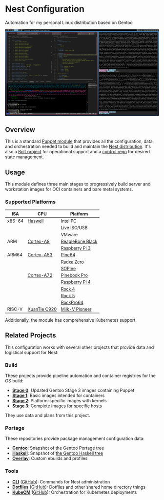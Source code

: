 # Nest Configuration

Automation for my personal Linux distribution based on Gentoo

![Nest Screenshot](.screenshot.png)

## Overview

This is a standard [Puppet module](https://www.puppet.com/docs/puppet/latest/modules_fundamentals.html) that provides all the configuration, data, and orchestration needed to build and maintain the [Nest distribution](https://james.tl/projects/nest/). It's also a [Bolt project](https://www.puppet.com/docs/bolt/latest/projects.html) for operational support and a [control repo](https://www.puppet.com/docs/pe/latest/control_repo.html) for desired state management.

## Usage

This module defines three main stages to progressively build server and workstation images for OCI containers and bare metal systems.

### Supported Platforms

| ISA    | CPU                                                                      | Platform                                                                       |
|--------|--------------------------------------------------------------------------|--------------------------------------------------------------------------------|
| x86-64 | [Haswell](https://en.wikipedia.org/wiki/Haswell_(microarchitecture))     | Intel PC                                                                       |
|        |                                                                          | Live ISO/USB                                                                   |
|        |                                                                          | VMware                                                                         |
| ARM    | [Cortex-A8](https://en.wikipedia.org/wiki/ARM_Cortex-A8)                 | [BeagleBone Black](https://beagleboard.org/black)                              |
|        |                                                                          | [Raspberry Pi 3](https://www.raspberrypi.com/products/raspberry-pi-3-model-b/) |
| ARM64  | [Cortex-A53](https://en.wikipedia.org/wiki/ARM_Cortex-A53)               | [Pine64](https://www.pine64.org/)                                              |
|        |                                                                          | [Radxa Zero](https://wiki.radxa.com/Zero)                                      |
|        |                                                                          | [SOPine](https://www.pine64.org/sopine/)                                       |
|        | [Cortex-A72](https://en.wikipedia.org/wiki/ARM_Cortex-A72)               | [Pinebook Pro](https://www.pine64.org/pinebook-pro/)                           |
|        |                                                                          | [Raspberry Pi 4](https://www.raspberrypi.com/products/raspberry-pi-4-model-b/) |
|        |                                                                          | [Rock 4](https://wiki.radxa.com/Rock4)                                         |
|        |                                                                          | [Rock 5](https://wiki.radxa.com/Rock5)                                         |
|        |                                                                          | [RockPro64](https://www.pine64.org/rockpro64/)                                 |
| RISC-V | [XuanTie C920](https://www.xrvm.com/product/xuantie/4224888731980599296) | [Milk-V Pioneer](https://milkv.io/pioneer)                                     |

Additionally, the module has comprehensive Kubernetes support.

## Related Projects

This configuration works with several other projects that provide data and logistical support for Nest:

### Build

These projects provide pipeline automation and container registries for the OS build:

* [**Stage 0**](https://gitlab.james.tl/nest/stage0): Updated Gentoo Stage 3 images containing Puppet
* [**Stage 1**](https://gitlab.james.tl/nest/stage1): Basic images intended for containers
* [**Stage 2**](https://gitlab.james.tl/nest/stage2): Platform-specific images with kernels
* [**Stage 3**](https://gitlab.james.tl/nest/stage3): Complete images for specific hosts

They use data and plans from this project.

### Portage

These repositories provide package management configuration data:

* [**Gentoo**](https://gitlab.james.tl/nest/gentoo/portage): Snapshot of the Gentoo Portage tree
* [**Haskell**](https://gitlab.james.tl/nest/gentoo/haskell): Snapshot of [the Gentoo Haskell tree](https://github.com/gentoo-haskell/gentoo-haskell)
* [**Overlay**](https://gitlab.james.tl/nest/overlay): Custom ebuilds and profiles

### Tools

* [**CLI**](https://gitlab.james.tl/nest/cli) ([GitHub](https://github.com/jameslikeslinux/nest-cli)): Commands for Nest administration
* [**Dotfiles**](https://gitlab.james.tl/james/dotfiles) ([GitHub](https://github.com/jameslikeslinux/dotfiles)): Dotfiles and other shared home directory things
* [**KubeCM**](https://gitlab.james.tl/james/kubecm) ([GitHub](https://github.com/jameslikeslinux/kubecm)): Orchestration for Kubernetes deployments
